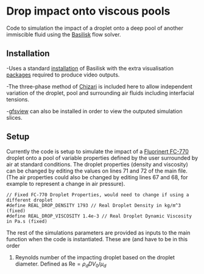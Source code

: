 # Drop impact onto viscous pools

Code to simulation the impact of a droplet onto a deep pool of another immiscible fluid using the [Basilisk](http://basilisk.fr/) flow solver.

## Installation

-Uses a standard [installation](http://basilisk.fr/src/INSTALL) of Basilisk with the extra visualisation [packages](http://basilisk.fr/src/gl/INSTALL) required to produce video outputs.

-The three-phase method of [Chizari](http://basilisk.fr/sandbox/chizari/threephase/) is included here to allow independent variation of the droplet, pool and surrounding air fluids including interfacial tensions.

-[gfsview](http://gfs.sourceforge.net/wiki/index.php/Main_Page) can also be installed in order to view the outputed simulation slices.

## Setup

Currently the code is setup to simulate the impact of a [Fluorinert FC-770](https://www.3m.co.uk/3M/en_GB/p/d/b40006507/) droplet onto a pool of variable properties defined by the user surrounded by air at standard conditions. The droplet properties (density and viscosity) can be changed by editing the values on lines 71 and 72 of the main file. (The air properties could also be changed by editing lines 67 and 68, for example to represent a change in air pressure).

```
// Fixed FC-770 Droplet Properties, would need to change if using a different droplet
#define REAL_DROP_DENSITY 1793 // Real Droplet Density in kg/m^3 (fixed)
#define REAL_DROP_VISCOSITY 1.4e-3 // Real Droplet Dynamic Viscosity in Pa.s (fixed)
```

The rest of the simulations parameters are provided as inputs to the main function when the code is instantiated. These are (and have to be in this order

1. Reynolds number of the impacting droplet based on the droplet diameter. Defined as $\textrm{Re} = \rho_dDV_0/\mu_d$
